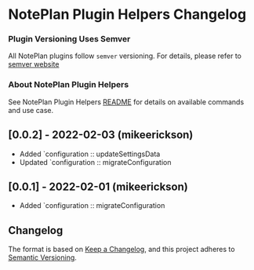 # NotePlan Plugin Helpers Changelog

### Plugin Versioning Uses Semver
All NotePlan plugins follow `semver` versioning. For details, please refer to [semver website](https://semver.org/)

### About NotePlan Plugin Helpers
See NotePlan Plugin Helpers [README](https://github.com/NotePlan/plugins/blob/main/helpers/README.md) for details on available commands and use case.

## [0.0.2] - 2022-02-03 (mikeerickson)

- Added `configuration :: updateSettingsData
- Updated `configuration :: migrateConfiguration

## [0.0.1] - 2022-02-01 (mikeerickson)

- Added `configuration :: migrateConfiguration

## Changelog
The format is based on [Keep a Changelog](https://keepachangelog.com/en/1.0.0/),
and this project adheres to [Semantic Versioning](https://semver.org/spec/v2.0.0.html).
